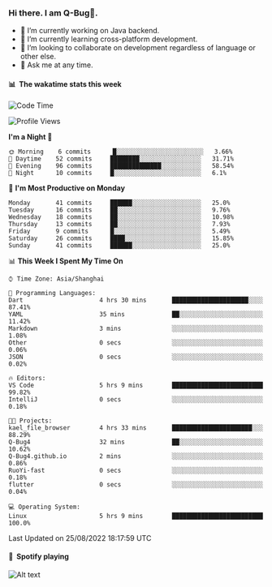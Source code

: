 ### Hi there. I am Q-Bug🐞.

- 🔭 I’m currently working on Java backend.
- 🌱 I’m currently learning cross-platform development.
- 👯 I’m looking to collaborate on development regardless of language or other else.
- 💬 Ask me at any time.

#### 📊 &nbsp;**The wakatime stats this week**  
<!--START_SECTION:waka-->
![Code Time](http://img.shields.io/badge/Code%20Time-5%20hrs%2010%20mins-blue)

![Profile Views](http://img.shields.io/badge/Profile%20Views-0-blue)

**I'm a Night 🦉** 

```text
🌞 Morning    6 commits      █░░░░░░░░░░░░░░░░░░░░░░░░   3.66% 
🌆 Daytime    52 commits     ████████░░░░░░░░░░░░░░░░░   31.71% 
🌃 Evening    96 commits     ██████████████░░░░░░░░░░░   58.54% 
🌙 Night      10 commits     █░░░░░░░░░░░░░░░░░░░░░░░░   6.1%

```
📅 **I'm Most Productive on Monday** 

```text
Monday       41 commits     ██████░░░░░░░░░░░░░░░░░░░   25.0% 
Tuesday      16 commits     ██░░░░░░░░░░░░░░░░░░░░░░░   9.76% 
Wednesday    18 commits     ██░░░░░░░░░░░░░░░░░░░░░░░   10.98% 
Thursday     13 commits     ██░░░░░░░░░░░░░░░░░░░░░░░   7.93% 
Friday       9 commits      █░░░░░░░░░░░░░░░░░░░░░░░░   5.49% 
Saturday     26 commits     ████░░░░░░░░░░░░░░░░░░░░░   15.85% 
Sunday       41 commits     ██████░░░░░░░░░░░░░░░░░░░   25.0%

```


📊 **This Week I Spent My Time On** 

```text
⌚︎ Time Zone: Asia/Shanghai

💬 Programming Languages: 
Dart                     4 hrs 30 mins       █████████████████████░░░░   87.41% 
YAML                     35 mins             ██░░░░░░░░░░░░░░░░░░░░░░░   11.42% 
Markdown                 3 mins              ░░░░░░░░░░░░░░░░░░░░░░░░░   1.08% 
Other                    0 secs              ░░░░░░░░░░░░░░░░░░░░░░░░░   0.06% 
JSON                     0 secs              ░░░░░░░░░░░░░░░░░░░░░░░░░   0.02%

🔥 Editors: 
VS Code                  5 hrs 9 mins        █████████████████████████   99.82% 
IntelliJ                 0 secs              ░░░░░░░░░░░░░░░░░░░░░░░░░   0.18%

🐱‍💻 Projects: 
kael_file_browser        4 hrs 33 mins       ██████████████████████░░░   88.29% 
Q-Bug4                   32 mins             ██░░░░░░░░░░░░░░░░░░░░░░░   10.62% 
Q-Bug4.github.io         2 mins              ░░░░░░░░░░░░░░░░░░░░░░░░░   0.86% 
RuoYi-fast               0 secs              ░░░░░░░░░░░░░░░░░░░░░░░░░   0.18% 
flutter                  0 secs              ░░░░░░░░░░░░░░░░░░░░░░░░░   0.04%

💻 Operating System: 
Linux                    5 hrs 9 mins        █████████████████████████   100.0%

```


 Last Updated on 25/08/2022 18:17:59 UTC
<!--END_SECTION:waka-->

#### 🎵 &nbsp;**Spotify playing**  
![Alt text](https://spotify-recently-played-readme.vercel.app/api?user=e5y1o4x7kdt9kf2blu4wvmb4s&unique={true|1|on|yes})
